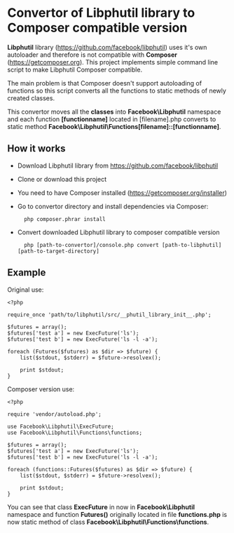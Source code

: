 Convertor of Libphutil library to  Composer compatible version
================================

**Libphutil** library (https://github.com/facebook/libphutil) uses it's own autoloader and therefore is not compatible with **Composer** (https://getcomposer.org). This project implements simple command line script to make Libphutil Composer compatible.

The main problem is that Composer doesn't support autoloading of functions so this script converts all the functions to static methods of newly created classes.

This convertor moves all the **classes** into **Facebook\Libphutil** namespace and each function **[functionname]** located in [filename].php converts to static method **Facebook\Libphutil\Functions\[filename]::[functionname]**.


How it works
-----
* Download Libphutil library from https://github.com/facebook/libphutil
* Clone or download this project 
* You need to have Composer installed (https://getcomposer.org/installer)
* Go to convertor directory and install dependencies via Composer:

		php composer.phrar install

* Convert downloaded Libphutil library to composer compatible version

		php [path-to-convertor]/console.php convert [path-to-libphutil] [path-to-target-directory]


Example
-----
Original use:

	<?php
	
	require_once 'path/to/libphutil/src/__phutil_library_init__.php';
	
	$futures = array();
	$futures['test a'] = new ExecFuture('ls');
	$futures['test b'] = new ExecFuture('ls -l -a');
	
	foreach (Futures($futures) as $dir => $future) {
	    list($stdout, $stderr) = $future->resolvex();
	
	    print $stdout;
	}
	
Composer version use:

	<?php

	require 'vendor/autoload.php';
	
	use Facebook\Libphutil\ExecFuture;
	use Facebook\Libphutil\Functions\functions;
	
	$futures = array();
	$futures['test a'] = new ExecFuture('ls');
	$futures['test b'] = new ExecFuture('ls -l -a');
	
	foreach (functions::Futures($futures) as $dir => $future) {
	    list($stdout, $stderr) = $future->resolvex();
	
	    print $stdout;
	}

You can see that class **ExecFuture** in now in **Facebook\Libphutil** namespace and function **Futures()** originally located in file **functions.php** is now static method of class **Facebook\Libphutil\Functions\functions**.